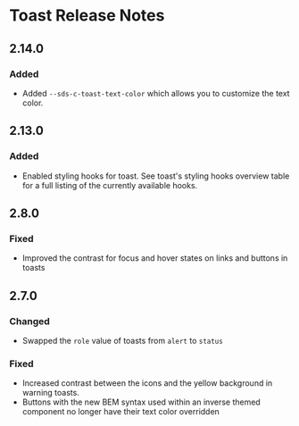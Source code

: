 <!-- Release notes authoring guidelines: http://keepachangelog.com/ -->

# Toast Release Notes

<!-- ## [Unreleased] -->

## 2.14.0

### Added

- Added `--sds-c-toast-text-color` which allows you to customize the text color.

## 2.13.0

### Added

- Enabled styling hooks for toast. See toast's styling hooks overview table for a full listing of the currently available hooks.

## 2.8.0

### Fixed

- Improved the contrast for focus and hover states on links and buttons in toasts

## 2.7.0

### Changed

- Swapped the `role` value of toasts from `alert` to `status`

### Fixed

- Increased contrast between the icons and the yellow background in warning toasts.
- Buttons with the new BEM syntax used within an inverse themed component no longer have their text color overridden
